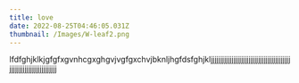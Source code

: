 ```yaml
---
title: love
date: 2022-08-25T04:46:05.031Z
thumbnail: /Images/W-leaf2.png
---
```

lfdfghjklkjgfgfxgvnhcgxghgvjvgfgxchvjbknljhgfdsfghjkljjjjjjjjjjjjjjjjjjjjjjjjjjjjjjjjjjjjjjjjjjjjjjjjjjjjjjjjjjjjjjjjjjj